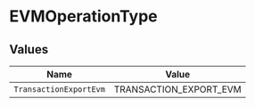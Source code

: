 # EVMOperationType


## Values

| Name                   | Value                  |
| ---------------------- | ---------------------- |
| `TransactionExportEvm` | TRANSACTION_EXPORT_EVM |